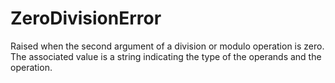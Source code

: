 # ZeroDivisionError

Raised when the second argument of a division or modulo operation is zero. The associated value is a string indicating the type of the operands and the operation.
